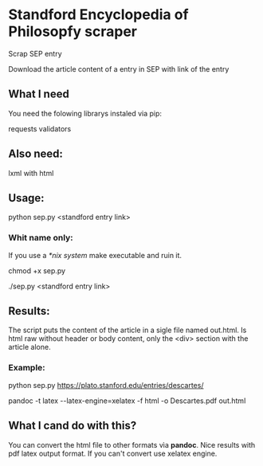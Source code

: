 # Standford Encyclopedia of Philosopfy scraper

Scrap SEP entry

Download the article content of a entry in SEP with link of the entry

## What I need

You need the folowing librarys instaled via pip:

requests
validators

## Also need:

lxml with html

## Usage:

python sep.py \<standford entry link\>

### Whit name only:

If you use a *\*nix system* make executable and ruin it.

chmod +x sep.py

./sep.py \<standford entry link\>

## Results:

The script puts the content of the article in a sigle file named out.html. Is html raw without header or body content, only the \<div\> section with the article alone.

### Example:

python sep.py https://plato.stanford.edu/entries/descartes/

pandoc -t latex --latex-engine=xelatex -f html -o Descartes.pdf out.html

## What I cand do with this?

You can convert the html file to other formats vìa <b>pandoc</b>. Nice results with pdf latex output format. If you can't convert use xelatex engine.
